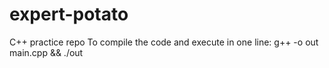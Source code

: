# expert-potato
C++ practice repo
To compile the code and execute in one line: 
g++ -o out main.cpp && ./out
